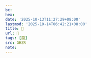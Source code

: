 ```yaml
---
bc:
hex:
date: '2025-10-13T11:27:29+08:00'
lastmod: '2025-10-14T06:42:21+08:00'
title: 󰗼
url: 󰗼
tags: [龍]
src: GHZR
note:
---
```

